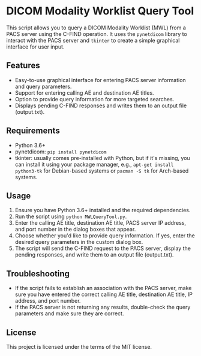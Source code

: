 # DICOM Modality Worklist Query Tool

This script allows you to query a DICOM Modality Worklist (MWL) from a PACS server using the C-FIND operation. It uses the `pynetdicom` library to interact with the PACS server and `tkinter` to create a simple graphical interface for user input.

## Features

- Easy-to-use graphical interface for entering PACS server information and query parameters.
- Support for entering calling AE and destination AE titles.
- Option to provide query information for more targeted searches.
- Displays pending C-FIND responses and writes them to an output file (output.txt).

## Requirements

- Python 3.6+
- pynetdicom: `pip install pynetdicom`
- tkinter: usually comes pre-installed with Python, but if it's missing, you can install it using your package manager, e.g., `apt-get install python3-tk` for Debian-based systems or `pacman -S tk` for Arch-based systems.

## Usage

1. Ensure you have Python 3.6+ installed and the required dependencies.
2. Run the script using `python MWLQueryTool.py`.
3. Enter the calling AE title, destination AE title, PACS server IP address, and port number in the dialog boxes that appear.
4. Choose whether you'd like to provide query information. If yes, enter the desired query parameters in the custom dialog box.
5. The script will send the C-FIND request to the PACS server, display the pending responses, and write them to an output file (output.txt).

## Troubleshooting

- If the script fails to establish an association with the PACS server, make sure you have entered the correct calling AE title, destination AE title, IP address, and port number.
- If the PACS server is not returning any results, double-check the query parameters and make sure they are correct.

## License

This project is licensed under the terms of the MIT license.
